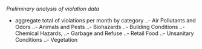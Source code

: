 *Preliminary analysis of violation data*
- aggregate total of violations per month by category
..- Air Pollutants and Odors
..- Animals and Pests
..- Biohazards
..- Building Conditions
..- Chemical Hazards,
..- Garbage and Refuse
..- Retail Food
..- Unsanitary Conditions
..- Vegetation